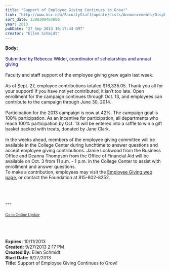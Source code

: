 ```yaml
---
title: "Support of Employee Giving Continues to Grow!"
link: "http://www.kcc.edu/FacultyStaff/update/Lists/Announcements/DispForm.aspx?ID=1263"
sort_date: 1380309464000
year: 2013
pubDate: "27 Sep 2013 19:17:44 GMT"
creator: "Ellen Schmidt"
---
```


<div><b>Body:</b> <div class="ExternalClass1DEF12FEA63344B3AAC15B36761357A2"><div><br /><font color="#000080">Submitted by Rebecca Wilder, coordinator of scholarships and annual giving</font></div>
<div> </div>
<div>Faculty and staff support of the employee giving grew again last week.</div>
<div> </div>
<div>As of Sept. 27, employee contributions totaled $16,335.05. Thank you all for your support! If you have not yet contributed, it isn’t too late. Open enrollment for the campaign continues through Oct. 13, and employees can contribute to the campaign through June 30, 2014. </div>
<div><br />Participation for the 2013 campaign is now at 42%. The campaign goal is 100% participation. As an incentive for participation, all departments who reach 100% participation by Oct. 13 will be entered into a raffle to win a gift basket packed with treats, donated by Jane Clark.</div>
<div><br />In the weeks ahead, members of the employee giving committee will be available in the College Center during lunchtime to answer questions and accept employee giving contributions. Jamie Lockwood from the Business Office and Deanna Thompson from the Office of Financial Aid will be available on Oct. 3 from 11 a.m. - 1 p.m. in the College Center to assist with enrollment and answer questions. <br /></div>
<div>To make a contribution, employees may visit the <a href="/Foundation/giving/eg/Pages/default.aspx">Employee Giving web page</a>, or contact the Foundation at 815-802-8252.</div>
<div> </div>
<div> </div>
<div> </div>
<div> </div>
<div>
<div></div>
<div></div>
<div>
<div><span style="font-family:'Calibri','sans-serif';color:#1f497d;font-size:11pt"></span></div>
<div><span style="font-family:'Calibri','sans-serif';color:#1f497d;font-size:11pt">
<div><font size="2">***</font></div>
<div><font size="2"></font> </div>
<div><font size="2"></font></div>
<div><font size="2"></font></div>
<div><font size="2"></font></div>
<div><font color="#003768" size="2"><a href="/FacultyStaff/update/Pages/dailyupdate.aspx">Go to Online Update</a></font></div>
<div><font size="2"></font></div></span></div>
<div><span style="font-family:'Calibri','sans-serif';color:#1f497d;font-size:11pt"></span></div></div>
<div></div>
<div> </div>
<div><br /><br /> </div></div></div></div>
<div><b>Expires:</b> 10/11/2013</div>
<div><b>Created:</b> 9/27/2013 2:17 PM</div>
<div><b>Created By:</b> Ellen Schmidt</div>
<div><b>Start Date:</b> 9/27/2013</div>
<div><b>Title:</b> Support of Employee Giving Continues to Grow!</div>
